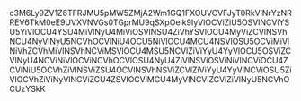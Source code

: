 c3M6Ly9ZV1Z6TFRJMU5pMW5ZMjA2Wm1GQ1FXOUVOVFJyT0RkVlNrYzNRREV6TkM0eE9UVXVNVGs0TGprMU9qSXpOelk9IyVlOCViZiU5OSVlNCViYSU5YiVlOCU4YSU4MiVlNyU4MiViOSVlNSU4ZiVhYSVlOCU4MyViZCVlNSVhNCU4NyVlNyU5NCVhOCVlNiU4OCU5NiVlOCU4MCU4NSVlOSU5OCViMiVlNiVhZCVhMiVlNSVhNCViMSVlOCU4MSU5NCVlZiViYyU4YyVlOCU5OSViZCVlNyU4NCViNiVlOCViNCVhOCVlOSU4NyU4ZiVlNSViOSViNiVlNCViOCU4ZCVlNiU5OCVhZiVlNSViZSU4OCVlNSVhNSViZCVlZiViYyU4YyVlNCViOSU5ZiVlOCVhZiViNyVlNCViZCU4ZSVlOCViMCU4MyVlNCViZCViZiVlNyU5NCVhOCUzYSkK

